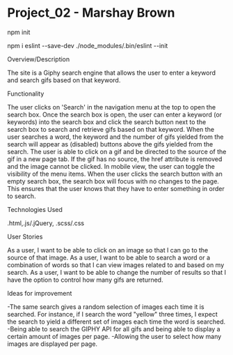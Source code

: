 # Project_02 - Marshay Brown

npm init

npm i eslint --save-dev
./node_modules/.bin/eslint --init

Overview/Description

The site is a Giphy search engine that allows the user to enter a keyword and search gifs based on that keyword.

Functionality

The user clicks on 'Search' in the navigation menu at the top to open the search box. Once the search box is open, the user can enter a keyword (or keywords) into the search box and click the search button next to the search box to search and retrieve gifs based on that keyword.
When the user searches a word, the keyword and the number of gifs yielded from the search will appear as (disabled) buttons above the gifs yielded from the search. 
The user is able to click on a gif and be directed to the source of the gif in a new page tab. If the gif has no source, the href attribute is removed and the image cannot be clicked.
In mobile view, the user can toggle the visibility of the menu items.
When the user clicks the search button with an empty search box, the search box will focus with no changes to the page. This ensures that the user knows that they have to enter something in order to search.  

Technologies Used

.html,.js/.jQuery, .scss/.css

User Stories

As a user, I want to be able to click on an image so that I can go to the source of that image.
As a user, I want to be able to search a word or a combination of words so that I can view images related to and based on my search. 
As a user, I want to be able to change the number of results so that I have the option to control how many gifs are returned.

Ideas for improvement

-The same search gives a random selection of images each time it is searched. For instance, if I search the word "yellow" three times, I expect the search to yield a different set of images each time the word is searched. 
-Being able to search the GIPHY API for all gifs and being able to display a certain amount of images per page.
-Allowing the user to select how many images are displayed per page.
